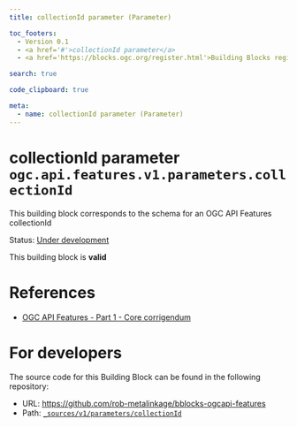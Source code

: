 ```yaml
---
title: collectionId parameter (Parameter)

toc_footers:
  - Version 0.1
  - <a href='#'>collectionId parameter</a>
  - <a href='https://blocks.ogc.org/register.html'>Building Blocks register</a>

search: true

code_clipboard: true

meta:
  - name: collectionId parameter (Parameter)
---
```



# collectionId parameter `ogc.api.features.v1.parameters.collectionId`

This building block corresponds to the schema for an OGC API Features collectionId

<p class="status">
    <span data-rainbow-uri="http://www.opengis.net/def/status">Status</span>:
    <a href="http://www.opengis.net/def/status/under-development" target="_blank" data-rainbow-uri>Under development</a>
</p>

<aside class="success">
This building block is <strong>valid</strong>
</aside>

# References

* [OGC API Features - Part 1 - Core corrigendum](https://docs.ogc.org/is/17-069r4/17-069r4.html)

# For developers

The source code for this Building Block can be found in the following repository:

* URL: <a href="https://github.com/rob-metalinkage/bblocks-ogcapi-features" target="_blank">https://github.com/rob-metalinkage/bblocks-ogcapi-features</a>
* Path:
<code><a href="https://github.com/rob-metalinkage/bblocks-ogcapi-features/blob/HEAD/_sources/v1/parameters/collectionId" target="_blank">_sources/v1/parameters/collectionId</a></code>

